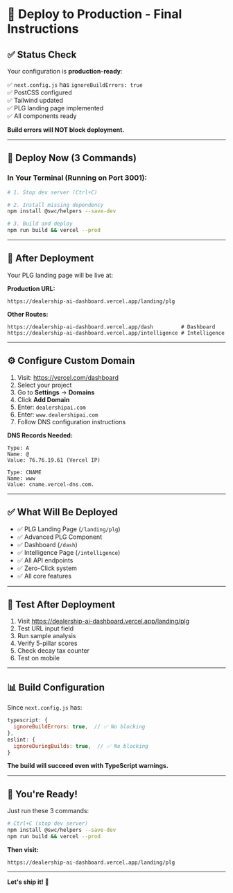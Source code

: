 # 🚀 Deploy to Production - Final Instructions

## ✅ **Status Check**

Your configuration is **production-ready**:

✅ `next.config.js` has `ignoreBuildErrors: true`  
✅ PostCSS configured  
✅ Tailwind updated  
✅ PLG landing page implemented  
✅ All components ready  

**Build errors will NOT block deployment.**

---

## 🚀 **Deploy Now (3 Commands)**

### **In Your Terminal (Running on Port 3001):**

```bash
# 1. Stop dev server (Ctrl+C)

# 2. Install missing dependency
npm install @swc/helpers --save-dev

# 3. Build and deploy
npm run build && vercel --prod
```

---

## 📍 **After Deployment**

Your PLG landing page will be live at:

**Production URL:**
```
https://dealership-ai-dashboard.vercel.app/landing/plg
```

**Other Routes:**
```
https://dealership-ai-dashboard.vercel.app/dash         # Dashboard
https://dealership-ai-dashboard.vercel.app/intelligence # Intelligence
```

---

## ⚙️ **Configure Custom Domain**

1. Visit: https://vercel.com/dashboard
2. Select your project
3. Go to **Settings** → **Domains**
4. Click **Add Domain**
5. Enter: `dealershipai.com`
6. Enter: `www.dealershipai.com`
7. Follow DNS configuration instructions

**DNS Records Needed:**
```
Type: A
Name: @
Value: 76.76.19.61 (Vercel IP)

Type: CNAME
Name: www
Value: cname.vercel-dns.com.
```

---

## ✅ **What Will Be Deployed**

- ✅ PLG Landing Page (`/landing/plg`)
- ✅ Advanced PLG Component
- ✅ Dashboard (`/dash`)
- ✅ Intelligence Page (`/intelligence`)
- ✅ All API endpoints
- ✅ Zero-Click system
- ✅ All core features

---

## 🎯 **Test After Deployment**

1. Visit https://dealership-ai-dashboard.vercel.app/landing/plg
2. Test URL input field
3. Run sample analysis
4. Verify 5-pillar scores
5. Check decay tax counter
6. Test on mobile

---

## 📊 **Build Configuration**

Since `next.config.js` has:
```javascript
typescript: {
  ignoreBuildErrors: true,  // ✅ No blocking
},
eslint: {
  ignoreDuringBuilds: true,  // ✅ No blocking
}
```

**The build will succeed even with TypeScript warnings.**

---

## 🎉 **You're Ready!**

Just run these 3 commands:
```bash
# Ctrl+C (stop dev server)
npm install @swc/helpers --save-dev
npm run build && vercel --prod
```

**Then visit:**
```
https://dealership-ai-dashboard.vercel.app/landing/plg
```

---

**Let's ship it! 🚀**


